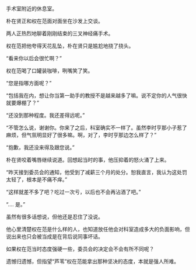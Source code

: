 手术室附近的休息室。

朴在贤正和权在范面对面坐在沙发上交谈。

两人正热烈地聊着刚刚结束的三叉神经痛手术。

权在范把他夸得天花乱坠，朴在贤只是尴尬地挠了挠头。

“看来你以后会很忙啊？”

权在范喝了口罐装咖啡，咧嘴笑了笑。

“您是指哪方面呢？”

“包括我在内，想让你当第一助手的教授不是越来越多了嘛。说不定你的人气很快就要爆棚了？”

“还没到那种程度。我还差得远呢。”

“不管怎么说，谢谢你。你来了之后，科室确实不一样了。虽然李时亨那小子惹了麻烦，但气氛明显好了很多嘛。啊，对了，李时亨那边怎么样了？”

“抱歉，我还没来得及跟您说。”

朴在贤咬着嘴唇继续说道。回想起当时的事，他压抑着的怒火涌了上来。

“昨天接到委员会的通知，他受到了减薪三个月的处分。恕我直言，我认为这处罚太轻了，根本是不痛不痒。”

“这样就差不多了吧？吃过一次亏，以后也不会再沾酒了吧。”

“.... 是。”

虽然有很多话想说，但他还是忍住了没说。

他心里清楚权在范是什么样的人，也知道放任他会对科室造成多大的负面影响，但说出来也只会被当成是在背后说同事坏话。

如果权在范当时态度强硬一些，委员会的决定会不会有所不同呢？

遗憾归遗憾，但指望“芦苇”权在范能拿出那种坚决的态度，本就是强人所难。
